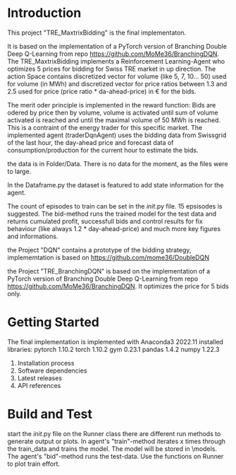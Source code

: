 # Introduction
This project "TRE_MaxtrixBidding" is the final implementaton. 

It is based on the implementation of a PyTorch version of Branching Double Deep Q-Learning from repo https://github.com/MoMe36/BranchingDQN.
The TRE_MaxtrixBidding implements a Reinforcement Learning-Agent who optimizes 5 prices for bidding for Swiss TRE market in up direction.
The action Space contains discretized vector for volume (like 5, 7, 10... 50) used for volume (in MWh) and discretized vector for price ratios between 1.3 and 2.5 used for price (price ratio * da-ahead-price) in € for the bids.

The merit oder principle is implemented in the reward function: Bids are odered by price then by volume, volume is activated until sum of volume activated is reached and until the maximal volume of 50 MWh is reached. This is a contraint of the energy trader for this specific market.
The implemented agent (traderDqnAgent) uses the bidding data from Swissgrid of the last hour, the day-ahead price and forecast data of consumption/production for the current hour to estimate the bids.

the data is in Folder/Data. There is no data for the moment, as the files were to large.

In the Dataframe.py the dataset is featured to add state information for the agent.

The count of episodes to train can be set in the _init_.py file. 15 epsisodes is suggested. 
The bid-method runs the trained model for the test data and returns cumulated profit, successfull bids and control results for fix behaviour (like always 1.2 * day-ahead-price) and much more key figures and informations.

the Project "DQN" contains a prototype of the bidding strategy, implememtation is based on https://github.com/mome36/DoubleDQN

the Project "TRE_BranchingDQN" is based on the implementation of a PyTorch version of Branching Double Deep Q-Learning from repo https://github.com/MoMe36/BranchingDQN. It optimizes the price for 5 bids only.

# Getting Started
The final implementation is implemented with Anaconda3 2022.11
installed libraries: 
pytorch 1.10.2
torch 1.10.2
gym 0.23.1
pandas 1.4.2
numpy 1.22.3

1.	Installation process
2.	Software dependencies
3.	Latest releases
4.	API references

# Build and Test
start the _init_.py file
on the Runner class there are different run methods to generate output or plots.
In agent's "train"-method iterates x times through the train_data and trains the model. The model will be stored in \models.
The agent's "bid"-method runs the test-data. 
Use the functions on Runner to plot train effort.
